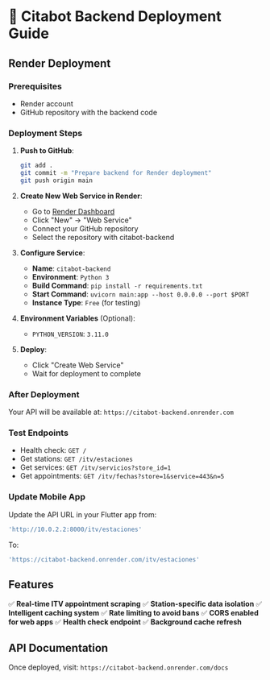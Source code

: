 # 🚀 Citabot Backend Deployment Guide

## Render Deployment

### Prerequisites
- Render account
- GitHub repository with the backend code

### Deployment Steps

1. **Push to GitHub**:
   ```bash
   git add .
   git commit -m "Prepare backend for Render deployment"
   git push origin main
   ```

2. **Create New Web Service in Render**:
   - Go to [Render Dashboard](https://dashboard.render.com/)
   - Click "New" → "Web Service"
   - Connect your GitHub repository
   - Select the repository with citabot-backend

3. **Configure Service**:
   - **Name**: `citabot-backend`
   - **Environment**: `Python 3`
   - **Build Command**: `pip install -r requirements.txt`
   - **Start Command**: `uvicorn main:app --host 0.0.0.0 --port $PORT`
   - **Instance Type**: `Free` (for testing)

4. **Environment Variables** (Optional):
   - `PYTHON_VERSION`: `3.11.0`

5. **Deploy**:
   - Click "Create Web Service"
   - Wait for deployment to complete

### After Deployment

Your API will be available at: `https://citabot-backend.onrender.com`

### Test Endpoints

- Health check: `GET /`
- Get stations: `GET /itv/estaciones`
- Get services: `GET /itv/servicios?store_id=1`
- Get appointments: `GET /itv/fechas?store=1&service=443&n=5`

### Update Mobile App

Update the API URL in your Flutter app from:
```dart
'http://10.0.2.2:8000/itv/estaciones'
```

To:
```dart
'https://citabot-backend.onrender.com/itv/estaciones'
```

## Features

✅ **Real-time ITV appointment scraping**
✅ **Station-specific data isolation**
✅ **Intelligent caching system**
✅ **Rate limiting to avoid bans**
✅ **CORS enabled for web apps**
✅ **Health check endpoint**
✅ **Background cache refresh**

## API Documentation

Once deployed, visit: `https://citabot-backend.onrender.com/docs`